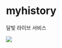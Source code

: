 # myhistory

달빛 라이브 서비스

<img src="https://raw.githubusercontent.com/kobyunggwon/myHistory/main/image/KakaoTalk_20210401_133329351.jpg">
